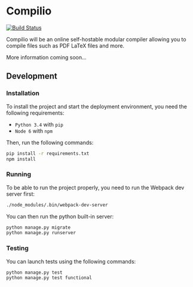 # Compilio

[![Build Status](https://travis-ci.org/Compilio/Compilio.svg?branch=master)](https://travis-ci.org/Compilio/Compilio)

Compilio will be an online self-hostable modular compiler allowing you to compile files such as PDF LaTeX files and more.

More information coming soon...

## Development

### Installation

To install the project and start the deployment environment, you need the following requirements:

- `Python 3.4` with `pip`
- `Node 6` with `npm`

Then, run the following commands:

```sh
pip install -r requirements.txt
npm install
```

### Running

To be able to run the project properly, you need to run the Webpack dev server first:

```sh
./node_modules/.bin/webpack-dev-server
```

You can then run the python built-in server:

```sh
python manage.py migrate
python manage.py runserver
```

### Testing

You can launch tests using the following commands:

```sh
python manage.py test
python manage.py test functional
```

